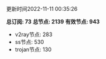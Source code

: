 更新时间2022-11-11 00:35:26

**总订阅: 73**
**总节点: 2139**
**有效节点: 943**
- v2ray节点: 283
- ss节点: 530
- trojan节点: 130
